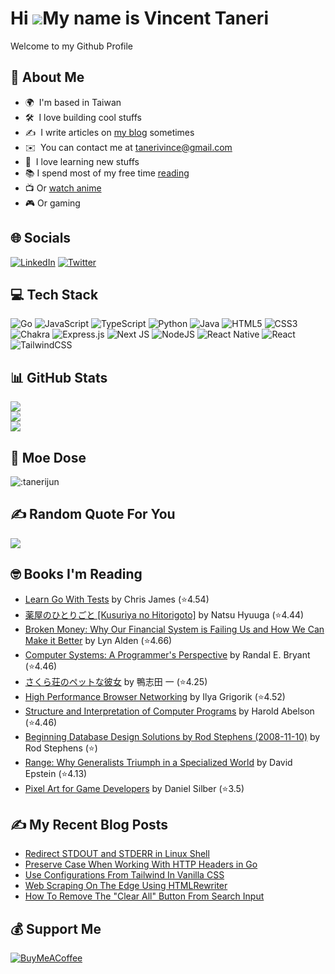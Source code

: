 # Hi ![](https://user-images.githubusercontent.com/18350557/176309783-0785949b-9127-417c-8b55-ab5a4333674e.gif)My name is Vincent Taneri

Welcome to my Github Profile

## 💫 About Me
- 🌍  I'm based in Taiwan
- 🛠  I love building cool stuffs
- ✍️  I write articles on [my blog](https://vitaneri.com) sometimes
- ✉️  You can contact me at [tanerivince@gmail.com](mailto:tanerivince@gmail.com)
- 🧠  I love learning new stuffs
- 📚 I spend most of my free time [reading](https://www.goodreads.com/user/show/74091755-tvince)
- 📺 Or [watch anime](https://myanimelist.net/profile/Revirial)
- 🎮 Or gaming


## 🌐 Socials
[![LinkedIn](https://img.shields.io/badge/LinkedIn-%230077B5.svg?logo=linkedin&logoColor=white)](https://linkedin.com/in/vincent-taneri) [![Twitter](https://img.shields.io/badge/Twitter-%231DA1F2.svg?logo=Twitter&logoColor=white)](https://twitter.com/tanerivince)


## 💻 Tech Stack
![Go](https://img.shields.io/badge/go-%2300ADD8.svg?style=for-the-badge&logo=go&logoColor=white) ![JavaScript](https://img.shields.io/badge/javascript-%23323330.svg?style=for-the-badge&logo=javascript&logoColor=%23F7DF1E) ![TypeScript](https://img.shields.io/badge/typescript-%23007ACC.svg?style=for-the-badge&logo=typescript&logoColor=white) ![Python](https://img.shields.io/badge/python-3670A0?style=for-the-badge&logo=python&logoColor=ffdd54) ![Java](https://img.shields.io/badge/java-%23ED8B00.svg?style=for-the-badge&logo=java&logoColor=white) ![HTML5](https://img.shields.io/badge/html5-%23E34F26.svg?style=for-the-badge&logo=html5&logoColor=white) ![CSS3](https://img.shields.io/badge/css3-%231572B6.svg?style=for-the-badge&logo=css3&logoColor=white) ![Chakra](https://img.shields.io/badge/chakra-%234ED1C5.svg?style=for-the-badge&logo=chakraui&logoColor=white) ![Express.js](https://img.shields.io/badge/express.js-%23404d59.svg?style=for-the-badge&logo=express&logoColor=%2361DAFB) ![Next JS](https://img.shields.io/badge/Next-black?style=for-the-badge&logo=next.js&logoColor=white) ![NodeJS](https://img.shields.io/badge/node.js-6DA55F?style=for-the-badge&logo=node.js&logoColor=white) ![React Native](https://img.shields.io/badge/react_native-%2320232a.svg?style=for-the-badge&logo=react&logoColor=%2361DAFB) ![React](https://img.shields.io/badge/react-%2320232a.svg?style=for-the-badge&logo=react&logoColor=%2361DAFB) ![TailwindCSS](https://img.shields.io/badge/tailwindcss-%2338B2AC.svg?style=for-the-badge&logo=tailwind-css&logoColor=white)


## 📊 GitHub Stats
![](https://github-readme-stats.vercel.app/api?username=tanerijun&theme=omni&hide_border=false&include_all_commits=true&count_private=true)<br/>
![](https://github-readme-streak-stats.herokuapp.com/?user=tanerijun&theme=omni&hide_border=false)<br/>
![](https://github-readme-stats.vercel.app/api/top-langs/?username=tanerijun&langs_count=10&theme=omni&hide_border=false&include_all_commits=true&count_private=true&layout=compact)


## 🥰 Moe Dose
![:tanerijun](https://count.getloli.com/get/@:tanerijun?theme=rule34)


## ✍️ Random Quote For You
![](https://quotes-github-readme.vercel.app/api?type=horizontal&theme=radical)


## 🤓 Books I'm Reading
<!-- GOODREADS-LIST:START -->
- [Learn Go With Tests](https://www.goodreads.com/review/show/6203244496?utm_medium=api&utm_source=rss) by Chris      James (⭐️4.54)
- [薬屋のひとりごと [Kusuriya no Hitorigoto]](https://www.goodreads.com/review/show/6166358915?utm_medium=api&utm_source=rss) by Natsu Hyuuga (⭐️4.44)
- [Broken Money: Why Our Financial System is Failing Us and How We Can Make it Better](https://www.goodreads.com/review/show/6166003727?utm_medium=api&utm_source=rss) by Lyn Alden (⭐️4.66)
- [Computer Systems: A Programmer's Perspective](https://www.goodreads.com/review/show/6077323980?utm_medium=api&utm_source=rss) by Randal E. Bryant (⭐️4.46)
- [さくら荘のペットな彼女](https://www.goodreads.com/review/show/5742782900?utm_medium=api&utm_source=rss) by 鴨志田 一 (⭐️4.25)
- [High Performance Browser Networking](https://www.goodreads.com/review/show/6051209156?utm_medium=api&utm_source=rss) by Ilya Grigorik (⭐️4.52)
- [Structure and Interpretation of Computer Programs](https://www.goodreads.com/review/show/5983307227?utm_medium=api&utm_source=rss) by Harold Abelson (⭐️4.46)
- [Beginning Database Design Solutions by Rod Stephens (2008-11-10)](https://www.goodreads.com/review/show/5864896636?utm_medium=api&utm_source=rss) by Rod Stephens (⭐️)
- [Range: Why Generalists Triumph in a Specialized World](https://www.goodreads.com/review/show/5266119959?utm_medium=api&utm_source=rss) by David   Epstein (⭐️4.13)
- [Pixel Art for Game Developers](https://www.goodreads.com/review/show/4709437534?utm_medium=api&utm_source=rss) by Daniel Silber (⭐️3.5)
<!-- GOODREADS-LIST:END -->


## ✍️ My Recent Blog Posts
<!-- BLOG-POST-LIST:START -->
- [Redirect STDOUT and STDERR in Linux Shell](https://vitaneri.com/posts/redirect-stdout-and-stderr-in-linux-shell/)
- [Preserve Case When Working With HTTP Headers in Go](https://vitaneri.com/posts/preserve-case-when-working-with-http-headers-in-go/)
- [Use Configurations From Tailwind In Vanilla CSS](https://vitaneri.com/posts/use-configurations-from-tailwind-in-vanilla-css/)
- [Web Scraping On The Edge Using HTMLRewriter](https://vitaneri.com/posts/web-scraping-on-the-edge-using-htmlrewriter/)
- [How To Remove The &quot;Clear All&quot; Button From Search Input](https://vitaneri.com/posts/how-to-remove-the-clear-all-button-from-search-input/)
<!-- BLOG-POST-LIST:END -->


## 💰 Support Me
[![BuyMeACoffee](https://img.shields.io/badge/Buy%20Me%20a%20Coffee-ffdd00?style=for-the-badge&logo=buy-me-a-coffee&logoColor=black)](https://buymeacoffee.com/tvince)
